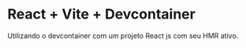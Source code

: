 # React + Vite + Devcontainer

Utilizando o devcontainer com um projeto React js com seu HMR ativo.

